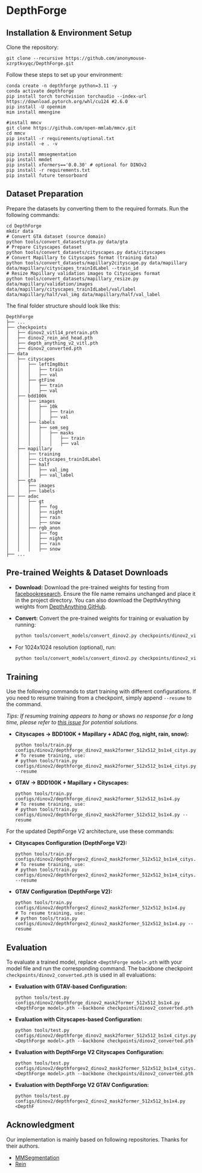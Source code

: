 # DepthForge
## Installation & Environment Setup

Clone the repository:

```
git clone --recursive https://github.com/anonymouse-xzrptkvyqc/DepthForge.git
```

Follow these steps to set up your environment:

```
conda create -n depthforge python=3.11 -y
conda activate depthforge
pip install torch torchvision torchaudio --index-url https://download.pytorch.org/whl/cu124 #2.6.0
pip install -U openmim
mim install mmengine

#install mmcv
git clone https://github.com/open-mmlab/mmcv.git
cd mmcv
pip install -r requirements/optional.txt
pip install -e . -v

pip install mmsegmentation
pip install mmdet
pip install xformers=='0.0.30' # optional for DINOv2
pip install -r requirements.txt
pip install future tensorboard
```

## Dataset Preparation

Prepare the datasets by converting them to the required formats. Run the following commands:

```
cd DepthForge
mkdir data
# Convert GTA dataset (source domain)
python tools/convert_datasets/gta.py data/gta
# Prepare Cityscapes dataset
python tools/convert_datasets/cityscapes.py data/cityscapes
# Convert Mapillary to Cityscapes format (training data)
python tools/convert_datasets/mapillary2cityscape.py data/mapillary data/mapillary/cityscapes_trainIdLabel --train_id
# Resize Mapillary validation images to Cityscapes format
python tools/convert_datasets/mapillary_resize.py data/mapillary/validation/images data/mapillary/cityscapes_trainIdLabel/val/label data/mapillary/half/val_img data/mapillary/half/val_label
```

The final folder structure should look like this:

```
DepthForge
├── ...
├── checkpoints
│   ├── dinov2_vitl14_pretrain.pth
│   ├── dinov2_rein_and_head.pth
│   ├── depth_anything_v2_vitl.pth
│   ├── dinov2_converted.pth
├── data
│   ├── cityscapes
│   │   ├── leftImg8bit
│   │   │   ├── train
│   │   │   ├── val
│   │   ├── gtFine
│   │   │   ├── train
│   │   │   ├── val
│   ├── bdd100k
│   │   ├── images
│   │   │   ├── 10k
│   │   │   │   ├── train
│   │   │   │   ├── val
│   │   ├── labels
│   │   │   ├── sem_seg
│   │   │   │   ├── masks
│   │   │   │   │   ├── train
│   │   │   │   │   ├── val
│   ├── mapillary
│   │   ├── training
│   │   ├── cityscapes_trainIdLabel
│   │   ├── half
│   │   │   ├── val_img
│   │   │   ├── val_label
│   ├── gta
│   │   ├── images
│   │   ├── labels
├── ├── adac
│   │   ├── gt
│   │   │   ├── fog
│   │   │   ├── night
│   │   │   ├── rain
│   │   │   ├── snow
│   │   ├── rgb_anon
│   │   │   ├── fog
│   │   │   ├── night
│   │   │   ├── rain
│   │   │   ├── snow
├── ...

```

## Pre-trained Weights & Dataset Downloads

* **Download:** 
  Download the pre-trained weights for testing from [facebookresearch](https://dl.fbaipublicfiles.com/dinov2/dinov2_vitl14/dinov2_vitl14_pretrain.pth). Ensure the file name remains unchanged and place it in the project directory. You can also download the DepthAnything weights from [DepthAnything GitHub](https://github.com/DepthAnything/Depth-Anything-V2).

* **Convert:** 
  Convert the pre-trained weights for training or evaluation by running:
  
  ```bash
  python tools/convert_models/convert_dinov2.py checkpoints/dinov2_vitl14_pretrain.pth checkpoints/depth_anything_v2_vitl.pth checkpoints/dinov2_depth_converted.pth

* For 1024x1024 resolution (optional), run:

  ```bash
  python tools/convert_models/convert_dinov2.py checkpoints/dinov2_vitl14_pretrain.pth checkpoints/depth_anything_v2_vitl.pth checkpoints/dinov2_depth_converted_1024x1024.pth --height 1024 --width 1024
  ```

## Training

Use the following commands to start training with different configurations. If you need to resume training from a checkpoint, simply append `--resume` to the command.

*Tips: If resuming training appears to hang or shows no response for a long time, please refer to [this issue](https://github.com/open-mmlab/mmsegmentation/issues/3671) for potential solutions.*

- **Cityscapes → BDD100K + Mapillary + ADAC (fog, night, rain, snow):**

  ```
  python tools/train.py configs/dinov2/depthforge_dinov2_mask2former_512x512_bs1x4_citys.py
  # To resume training, use:
  # python tools/train.py configs/dinov2/depthforge_dinov2_mask2former_512x512_bs1x4_citys.py --resume
  ```

- **GTAV → BDD100K + Mapillary + Cityscapes:**

  ```
  python tools/train.py configs/dinov2/depthforge_dinov2_mask2former_512x512_bs1x4.py
  # To resume training, use:
  # python tools/train.py configs/dinov2/depthforge_dinov2_mask2former_512x512_bs1x4.py --resume
  ```

For the updated DepthForge V2 architecture, use these commands:

- **Cityscapes Configuration (DepthForge V2):**

  ```
  python tools/train.py configs/dinov2/depthforgev2_dinov2_mask2former_512x512_bs1x4_citys.py
  # To resume training, use:
  # python tools/train.py configs/dinov2/depthforgev2_dinov2_mask2former_512x512_bs1x4_citys.py --resume
  ```

- **GTAV Configuration (DepthForge V2):**

  ```
  python tools/train.py configs/dinov2/depthforgev2_dinov2_mask2former_512x512_bs1x4.py
  # To resume training, use:
  # python tools/train.py configs/dinov2/depthforgev2_dinov2_mask2former_512x512_bs1x4.py --resume
  ```



## Evaluation

To evaluate a trained model, replace `<DepthForge model>.pth` with your model file and run the corresponding command. The backbone checkpoint `checkpoints/dinov2_converted.pth` is used in all evaluations:

- **Evaluation with GTAV-based Configuration:**

  ```
  python tools/test.py configs/dinov2/depthforge_dinov2_mask2former_512x512_bs1x4.py <DepthForge model>.pth --backbone checkpoints/dinov2_converted.pth
  ```

- **Evaluation with Cityscapes-based Configuration:**

  ```
  python tools/test.py configs/dinov2/depthforge_dinov2_mask2former_512x512_bs1x4_citys.py <DepthForge model>.pth --backbone checkpoints/dinov2_converted.pth
  ```

- **Evaluation with DepthForge V2 Cityscapes Configuration:**

  ```
  python tools/test.py configs/dinov2/depthforgev2_dinov2_mask2former_512x512_bs1x4_citys.py <DepthForge model>.pth --backbone checkpoints/dinov2_converted.pth
  ```

- **Evaluation with DepthForge V2 GTAV Configuration:**

  ```
  python tools/test.py configs/dinov2/depthforgev2_dinov2_mask2former_512x512_bs1x4.py <DepthF
  ```

## Acknowledgment

Our implementation is mainly based on following repositories. Thanks for their authors.

- [MMSegmentation](https://github.com/open-mmlab/mmsegmentation)
- [Rein](https://github.com/w1oves/Rein)
